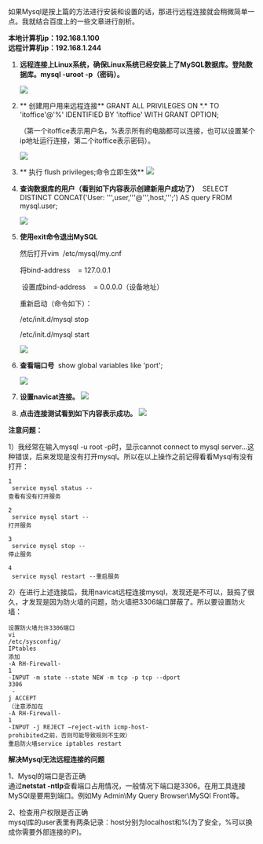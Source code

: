 如果Mysql是按上篇的方法进行安装和设置的话，那进行远程连接就会稍微简单一点。我就结合百度上的一些文章进行剖析。

**本地计算机ip：192.168.1.100  
远程计算机ip：192.168.1.244**



1. **远程连接上Linux系统，确保Linux系统已经安装上了MySQL数据库。登陆数据库。mysql -uroot -p（密码）。**

   ![](https://images2015.cnblogs.com/blog/1000464/201609/1000464-20160907112456223-345289006.jpg)

2. ** 创建用户用来远程连接**
   GRANT ALL PRIVILEGES ON \*.\* TO 'itoffice'@'%' IDENTIFIED BY 'itoffice' WITH GRANT OPTION;

   （第一个itoffice表示用户名，%表示所有的电脑都可以连接，也可以设置某个ip地址运行连接，第二个itoffice表示密码）。

   ![](https://images2015.cnblogs.com/blog/1000464/201609/1000464-20160907112518113-474329488.jpg)

3. ** 执行 flush privileges;命令立即生效**
   ![](https://images2015.cnblogs.com/blog/1000464/201609/1000464-20160907112527519-103594382.jpg)
4. **查询数据库的用户（看到如下内容表示创建新用户成功了）**
    SELECT DISTINCT CONCAT\('User: ''',user,'''@''',host,''';'\) AS query FROM mysql.user;

   ![](https://images2015.cnblogs.com/blog/1000464/201609/1000464-20160907112541066-201431566.jpg)

5. **使用exit命令退出MySQL**

   然后打开vim  /etc/mysql/my.cnf

   将bind-address    = 127.0.0.1

    设置成bind-address    = 0.0.0.0（设备地址）

   重新启动（命令如下）：

   /etc/init.d/mysql stop

   /etc/init.d/mysql start

   ![](https://images2015.cnblogs.com/blog/1000464/201609/1000464-20160907112800566-1357761182.jpg)

6. **查看端口号**
    show global variables like 'port';  

   ![](https://images2015.cnblogs.com/blog/1000464/201609/1000464-20160907112721254-1324340539.jpg)

7. **设置navicat连接。**
   ![](https://images2015.cnblogs.com/blog/1000464/201609/1000464-20160907112710941-365082354.jpg)
8. **点击连接测试看到如下内容表示成功。**
   ![](https://images2015.cnblogs.com/blog/1000464/201609/1000464-20160907112702863-347209546.jpg)

**注意问题：**

1）我经常在输入mysql -u root -p时，显示cannot connect to mysql server...这种错误，后来发现是没有打开mysql。所以在以上操作之前记得看看Mysql有没有打开：

```
1
 service mysql status --
查看有没有打开服务

2
 service mysql start --
打开服务

3
 service mysql stop --
停止服务

4
 service mysql restart --重启服务 
```

2）在进行上述连接后，我用navicat远程连接mysql，发现还是不可以，鼓捣了很久，才发现是因为防火墙的问题，防火墙把3306端口屏蔽了。所以要设置防火墙：

```
设置防火墙允许3306端口
vi 
/etc/sysconfig/
IPtables
添加
-A RH-Firewall-
1
-INPUT -m state --state NEW -m tcp -p tcp --dport 
3306
 -
j ACCEPT
（注意添加在
-A RH-Firewall-
1
-INPUT -j REJECT –reject-with icmp-host-
prohibited之前，否则可能导致规则不生效）
重启防火墙service iptables restart
```



**解决Mysql无法远程连接的问题**  
  
1、Mysql的端口是否正确  
通过**netstat -ntlp**查看端口占用情况，一般情况下端口是3306。在用工具连接MySQl是要用到端口。例如My Admin\My Query Browser\MySQl Front等。  
  
2、检查用户权限是否正确  
mysql库的user表里有两条记录：host分别为localhost和%\(为了安全，%可以换成你需要外部连接的IP\)。

